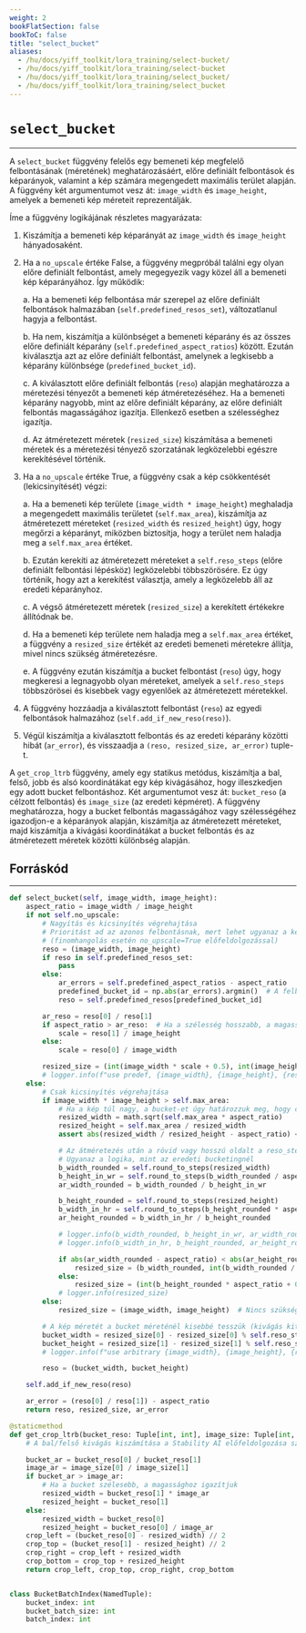 ```yaml
---
weight: 2
bookFlatSection: false
bookToC: false
title: "select_bucket"
aliases:
  - /hu/docs/yiff_toolkit/lora_training/select-bucket/
  - /hu/docs/yiff_toolkit/lora_training/select-bucket
  - /hu/docs/yiff_toolkit/lora_training/select_bucket/
  - /hu/docs/yiff_toolkit/lora_training/select_bucket
---
```


<!--markdownlint-disable MD025 -->

# `select_bucket`

---

A `select_bucket` függvény felelős egy bemeneti kép megfelelő felbontásának (méretének) meghatározásáért, előre definiált felbontások és képarányok, valamint a kép számára megengedett maximális terület alapján. A függvény két argumentumot vesz át: `image_width` és `image_height`, amelyek a bemeneti kép méreteit reprezentálják.

Íme a függvény logikájának részletes magyarázata:

1. Kiszámítja a bemeneti kép képarányát az `image_width` és `image_height` hányadosaként.

2. Ha a `no_upscale` értéke False, a függvény megpróbál találni egy olyan előre definiált felbontást, amely megegyezik vagy közel áll a bemeneti kép képarányához. Így működik:

   a. Ha a bemeneti kép felbontása már szerepel az előre definiált felbontások halmazában (`self.predefined_resos_set`), változatlanul hagyja a felbontást.

   b. Ha nem, kiszámítja a különbséget a bemeneti képarány és az összes előre definiált képarány (`self.predefined_aspect_ratios`) között. Ezután kiválasztja azt az előre definiált felbontást, amelynek a legkisebb a képarány különbsége (`predefined_bucket_id`).

   c. A kiválasztott előre definiált felbontás (`reso`) alapján meghatározza a méretezési tényezőt a bemeneti kép átméretezéséhez. Ha a bemeneti képarány nagyobb, mint az előre definiált képarány, az előre definiált felbontás magasságához igazítja. Ellenkező esetben a szélességhez igazítja.

   d. Az átméretezett méretek (`resized_size`) kiszámítása a bemeneti méretek és a méretezési tényező szorzatának legközelebbi egészre kerekítésével történik.

3. Ha a `no_upscale` értéke True, a függvény csak a kép csökkentését (lekicsinyítését) végzi:

   a. Ha a bemeneti kép területe (`image_width * image_height`) meghaladja a megengedett maximális területet (`self.max_area`), kiszámítja az átméretezett méreteket (`resized_width` és `resized_height`) úgy, hogy megőrzi a képarányt, miközben biztosítja, hogy a terület nem haladja meg a `self.max_area` értéket.

   b. Ezután kerekíti az átméretezett méreteket a `self.reso_steps` (előre definiált felbontási lépésköz) legközelebbi többszörösére. Ez úgy történik, hogy azt a kerekítést választja, amely a legközelebb áll az eredeti képarányhoz.

   c. A végső átméretezett méretek (`resized_size`) a kerekített értékekre állítódnak be.

   d. Ha a bemeneti kép területe nem haladja meg a `self.max_area` értéket, a függvény a `resized_size` értékét az eredeti bemeneti méretekre állítja, mivel nincs szükség átméretezésre.

   e. A függvény ezután kiszámítja a bucket felbontást (`reso`) úgy, hogy megkeresi a legnagyobb olyan méreteket, amelyek a `self.reso_steps` többszörösei és kisebbek vagy egyenlőek az átméretezett méretekkel.

4. A függvény hozzáadja a kiválasztott felbontást (`reso`) az egyedi felbontások halmazához (`self.add_if_new_reso(reso)`).

5. Végül kiszámítja a kiválasztott felbontás és az eredeti képarány közötti hibát (`ar_error`), és visszaadja a `(reso, resized_size, ar_error)` tuple-t.

A `get_crop_ltrb` függvény, amely egy statikus metódus, kiszámítja a bal, felső, jobb és alsó koordinátákat egy kép kivágásához, hogy illeszkedjen egy adott bucket felbontáshoz. Két argumentumot vesz át: `bucket_reso` (a célzott felbontás) és `image_size` (az eredeti képméret). A függvény meghatározza, hogy a bucket felbontás magasságához vagy szélességéhez igazodjon-e a képarányok alapján, kiszámítja az átméretezett méreteket, majd kiszámítja a kivágási koordinátákat a bucket felbontás és az átméretezett méretek közötti különbség alapján.

## Forráskód

---

```python
def select_bucket(self, image_width, image_height):
    aspect_ratio = image_width / image_height
    if not self.no_upscale:
        # Nagyítás és kicsinyítés végrehajtása
        # Prioritást ad az azonos felbontásnak, mert lehet ugyanaz a képarány
        # (finomhangolás esetén no_upscale=True előfeldolgozással)
        reso = (image_width, image_height)
        if reso in self.predefined_resos_set:
            pass
        else:
            ar_errors = self.predefined_aspect_ratios - aspect_ratio
            predefined_bucket_id = np.abs(ar_errors).argmin()  # A felbontáson kívül a legkisebb képarány hibával rendelkező
            reso = self.predefined_resos[predefined_bucket_id]

        ar_reso = reso[0] / reso[1]
        if aspect_ratio > ar_reso:  # Ha a szélesség hosszabb, a magassághoz igazítjuk
            scale = reso[1] / image_height
        else:
            scale = reso[0] / image_width

        resized_size = (int(image_width * scale + 0.5), int(image_height * scale + 0.5))
        # logger.info(f"use predef, {image_width}, {image_height}, {reso}, {resized_size}")
    else:
        # Csak kicsinyítés végrehajtása
        if image_width * image_height > self.max_area:
            # Ha a kép túl nagy, a bucket-et úgy határozzuk meg, hogy csökkentjük a képarányt megtartva
            resized_width = math.sqrt(self.max_area * aspect_ratio)
            resized_height = self.max_area / resized_width
            assert abs(resized_width / resized_height - aspect_ratio) < 1e-2, "a képarány illegális"

            # Az átméretezés után a rövid vagy hosszú oldalt a reso_steps többszörösévé tesszük: azt választjuk, amelyiknek kisebb a képarány különbsége
            # Ugyanaz a logika, mint az eredeti bucketingnél
            b_width_rounded = self.round_to_steps(resized_width)
            b_height_in_wr = self.round_to_steps(b_width_rounded / aspect_ratio)
            ar_width_rounded = b_width_rounded / b_height_in_wr

            b_height_rounded = self.round_to_steps(resized_height)
            b_width_in_hr = self.round_to_steps(b_height_rounded * aspect_ratio)
            ar_height_rounded = b_width_in_hr / b_height_rounded

            # logger.info(b_width_rounded, b_height_in_wr, ar_width_rounded)
            # logger.info(b_width_in_hr, b_height_rounded, ar_height_rounded)

            if abs(ar_width_rounded - aspect_ratio) < abs(ar_height_rounded - aspect_ratio):
                resized_size = (b_width_rounded, int(b_width_rounded / aspect_ratio + 0.5))
            else:
                resized_size = (int(b_height_rounded * aspect_ratio + 0.5), b_height_rounded)
            # logger.info(resized_size)
        else:
            resized_size = (image_width, image_height)  # Nincs szükség átméretezésre

        # A kép méretét a bucket méreténél kisebbé tesszük (kivágás kitöltés nélkül)
        bucket_width = resized_size[0] - resized_size[0] % self.reso_steps
        bucket_height = resized_size[1] - resized_size[1] % self.reso_steps
        # logger.info(f"use arbitrary {image_width}, {image_height}, {resized_size}, {bucket_width}, {bucket_height}")

        reso = (bucket_width, bucket_height)

    self.add_if_new_reso(reso)

    ar_error = (reso[0] / reso[1]) - aspect_ratio
    return reso, resized_size, ar_error

@staticmethod
def get_crop_ltrb(bucket_reso: Tuple[int, int], image_size: Tuple[int, int]):
    # A bal/felső kivágás kiszámítása a Stability AI előfeldolgozása szerint. A jobb oldali kivágás a tükrözési augmentációhoz számítódik.

    bucket_ar = bucket_reso[0] / bucket_reso[1]
    image_ar = image_size[0] / image_size[1]
    if bucket_ar > image_ar:
        # Ha a bucket szélesebb, a magassághoz igazítjuk
        resized_width = bucket_reso[1] * image_ar
        resized_height = bucket_reso[1]
    else:
        resized_width = bucket_reso[0]
        resized_height = bucket_reso[0] / image_ar
    crop_left = (bucket_reso[0] - resized_width) // 2
    crop_top = (bucket_reso[1] - resized_height) // 2
    crop_right = crop_left + resized_width
    crop_bottom = crop_top + resized_height
    return crop_left, crop_top, crop_right, crop_bottom


class BucketBatchIndex(NamedTuple):
    bucket_index: int
    bucket_batch_size: int
    batch_index: int
``` 
